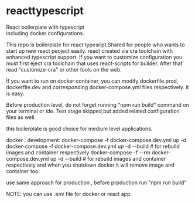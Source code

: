 # reacttypescript
React boilerplate with typescript  
including docker configurations. 


This repo is boilerplate for react typesript.Shared for people who wants to start up new react peoject easily. 
react created via cra toolchain with enhanced typescript support. if you want to customize configuration you must first eject cra toolchain that uses react-scripts for builder. After that read "customize-cra" or other tools on the web. 

İf you want to run on docker container, you can modify dockerfile.prod, dockerfile.dev and corresponding docker-compose.yml files respectively. 
it is easy. 

Before production level, do not forget running "npm run build" command on your terminal or ide. 
Test stage skipped,but added related configuration files as well. 

this boilerplate is good choice for medium level applications. 

docker : 
development: 
docker-compose -f docker-compose.dev.yml up -d 
docker-compose -f docker-compose.dev.yml up -d --build # for rebuild images and container respectively 
docker-compose -f --rm docker-compose.dev.yml up -d --build # for rebuild images and container respectively and when you shutdown docker it will remove image and container too. 

use same approach for production , before prpduction run "npm run build" 

NOTE: you can use .env file for docker or react app.
